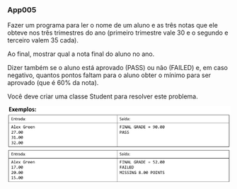 ### App005

Fazer um programa para ler o nome de um aluno e as três notas que ele obteve nos três trimestres do ano (primeiro trimestre vale 30 e o segundo e terceiro valem 35 cada).

Ao final, mostrar qual a nota final do aluno no ano.

Dizer também se o aluno está aprovado (PASS) ou não (FAILED) e, em caso negativo, quantos pontos faltam para o aluno obter o mínimo para ser aprovado (que é 60% da nota).

Você deve criar uma classe Student para resolver este problema.

![](../assets/5317617fef23544c1d5fcff131972552a74f3230.png)
